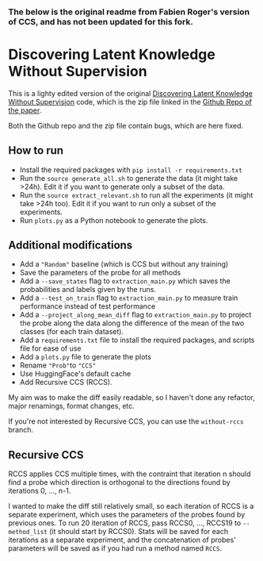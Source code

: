 
### The below is the original readme from Fabien Roger's version of CCS, and has not been updated for this fork.



# Discovering Latent Knowledge Without Supervision

This is a lighty edited version of the original [Discovering Latent Knowledge Without Supervision](https://arxiv.org/pdf/2212.03827.pdf) code, which is the zip file linked in the [Github Repo of the paper](https://github.com/collin-burns/discovering_latent_knowledge/).

Both the Github repo and the zip file contain bugs, which are here fixed.

## How to run

- Install the required packages with `pip install -r requirements.txt`
- Run the `source generate_all.sh` to generate the data (it might take >24h). Edit it if you want to generate only a subset of the data.
- Run the `source extract_relevant.sh` to run all the experiments (it might take >24h too). Edit it if you want to run only a subset of the experiments.
- Run `plots.py` as a Python notebook to generate the plots.

## Additional modifications

- Add a `"Random"` baseline (which is CCS but without any training)
- Save the parameters of the probe for all methods
- Add a `--save_states` flag to `extraction_main.py` which saves the probabilities and labels given by the runs.
- Add a `--test_on_train` flag to `extraction_main.py` to measure train performance instead of test performance
- Add a `--project_along_mean_diff` flag to `extraction_main.py` to project the probe along the data along the difference of the mean of the two classes (for each train dataset).
- Add a `requirements.txt` file to install the required packages, and scripts file for ease of use
- Add a `plots.py` file to generate the plots
- Rename `"Prob"`to `"CCS"`
- Use HuggingFace's default cache
- Add Recursive CCS (RCCS).

My aim was to make the diff easily readable, so I haven't done any refactor, major renamings, format changes, etc.

If you're not interested by Recursive CCS, you can use the `without-rccs` branch.

## Recursive CCS

RCCS applies CCS multiple times, with the contraint that iteration n should find a probe which direction is orthogonal to the directions found by iterations 0, ..., n-1.

I wanted to make the diff still relatively small, so each iteration of RCCS is a separate experiment, which uses the parameters of the probes found by previous ones. To run 20 iteration of RCCS, pass RCCS0, ..., RCCS19 to `--method_list` (it should start by RCCS0). Stats will be saved for each iterations as a separate experiment, and the concatenation of probes' parameters will be saved as if you had run a method named `RCCS`.
